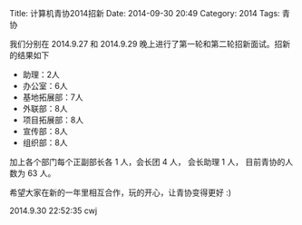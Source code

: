 Title: 计算机青协2014招新
Date: 2014-09-30 20:49
Category: 2014
Tags: 青协

我们分别在 2014.9.27 和 2014.9.29 晚上进行了第一轮和第二轮招新面试。招新的结果如下

* 助理：2人
* 办公室：6人
* 基地拓展部：7人
* 外联部：8人
* 项目拓展部：8人
* 宣传部：8人
* 组织部：8人

加上各个部门每个正副部长各 1 人，会长团 4 人， 会长助理 1 人， 目前青协的人数为 63 人。

希望大家在新的一年里相互合作，玩的开心，让青协变得更好 :)


2014.9.30 22:52:35
cwj
